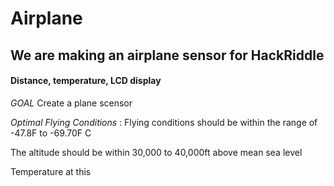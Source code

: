 # Airplane 

## We are making an airplane sensor for HackRiddle

#### Distance, temperature, LCD display

*GOAL* Create a plane scensor 

*Optimal Flying Conditions* : 
Flying conditions should be within the range of -47.8F to -69.70F C

The altitude should be within 30,000 to 40,000ft above mean sea level 

Temperature at this
